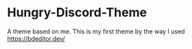 # Hungry-Discord-Theme
A theme based on me.
This is my first theme by the way I used https://bdeditor.dev/
